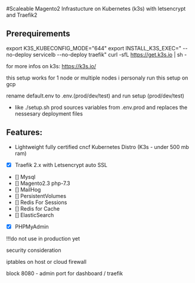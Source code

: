 #Scaleable Magento2 Infrastucture on Kubernetes (k3s) with letsencrypt and Traefik2

## Prerequirements

export K3S_KUBECONFIG_MODE="644"
export INSTALL_K3S_EXEC=" --no-deploy servicelb --no-deploy traefik"
curl -sfL https://get.k3s.io | sh -

for more infos on k3s: https://k3s.io/

this setup works for 1 node or multiple nodes 
i personaly run this setup on gcp

rename default.env to .env.(prod/dev/test)
and run setup (prod/dev/test) 

- like ./setup.sh prod
sources variables from .env.prod
and replaces the nessesary deployment files 

## Features:

* Lightweight fully certified cncf Kubernetes Distro (K3s - under 500 mb ram)
* [x] Traefik 2.x with Letsencrypt auto SSL
* [] Mysql
* [] Magento2.3 php-7.3
* [] MailHog
* [] PersistentVolumes
* [] Redis For Sessions
* [] Redis for Cache
* [] ElasticSearch
* [x] PHPMyAdmin

!!!do not use in production yet

security consideration

iptables on host or cloud firewall 

block 8080 - admin port for dashboard / traefik



